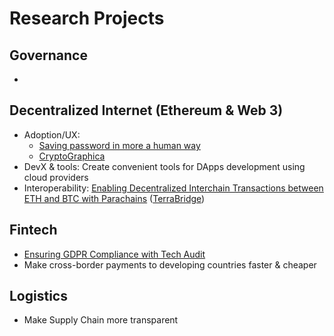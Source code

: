 # Research Projects

## Governance

* 
## Decentralized Internet \(Ethereum & Web 3\)

* Adoption/UX:
  * [Saving password in more a human way](web3/improving-ux-saving-password-in-more-human-way/)
  * [CryptoGraphica](web3/improving-ux-saving-password-in-more-human-way/cryptographica.md)
* DevX & tools: Create convenient tools for DApps development using cloud providers
* Interoperability: [Enabling Decentralized Interchain Transactions between ETH and BTC with Parachains](../solutions-for/fintech/ethereum-bitcoin-bridge-wip.md) \([TerraBridge](../solutions-for/fintech/extending-maker-dao-scalability-with-btc-collateral.md)\)

## Fintech

* [Ensuring GDPR Compliance with Tech Audit](../services/gdpr.md)
* Make cross-border payments to developing countries faster & cheaper

## Logistics

* Make Supply Chain more transparent

